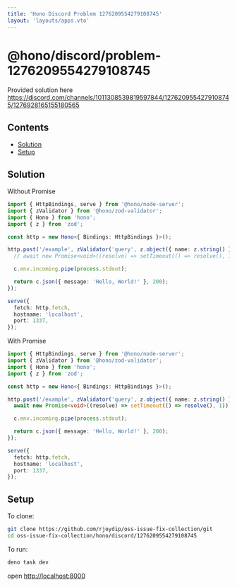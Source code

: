 ```yaml
---
title: 'Hono Discord Problem 1276209554279108745'
layout: 'layouts/apps.vto'
---
```


# @hono/discord/problem-1276209554279108745

Provided solution here <https://discord.com/channels/1011308539819597844/1276209554279108745/1276928165155180565>

## Contents

* [Solution](#solution)
* [Setup](#setup)

## Solution

Without Promise

```ts
import { HttpBindings, serve } from '@hono/node-server';
import { zValidator } from '@hono/zod-validator';
import { Hono } from 'hono';
import { z } from 'zod';

const http = new Hono<{ Bindings: HttpBindings }>();

http.post('/example', zValidator('query', z.object({ name: z.string() })), async (c) => {
  // await new Promise<void>((resolve) => setTimeout(() => resolve(), 1)); // Removing this line prints "Hello" to the console.

  c.env.incoming.pipe(process.stdout);

  return c.json({ message: 'Hello, World!' }, 200);
});

serve({
  fetch: http.fetch,
  hostname: 'localhost',
  port: 1337,
});
```

With Promise

```ts
import { HttpBindings, serve } from '@hono/node-server';
import { zValidator } from '@hono/zod-validator';
import { Hono } from 'hono';
import { z } from 'zod';

const http = new Hono<{ Bindings: HttpBindings }>();

http.post('/example', zValidator('query', z.object({ name: z.string() })), async (c) => {
  await new Promise<void>((resolve) => setTimeout(() => resolve(), 1)); // Removing this line prints "Hello" to the console.

  c.env.incoming.pipe(process.stdout);

  return c.json({ message: 'Hello, World!' }, 200);
});

serve({
  fetch: http.fetch,
  hostname: 'localhost',
  port: 1337,
});
```

## Setup

To clone:

```sh
git clone https://github.com/rjoydip/oss-issue-fix-collection/git
cd oss-issue-fix-collection/hono/discord/1276209554279108745
```

To run:

```sh
deno task dev
```

open <http://localhost:8000>
